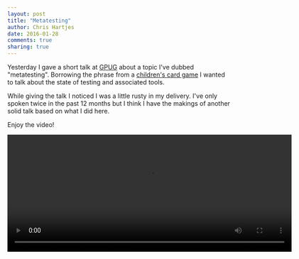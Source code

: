```yaml
---
layout: post
title: "Metatesting"
author: Chris Hartjes
date: 2016-01-28
comments: true
sharing: true
---
```

Yesterday I gave a short talk at [GPUG](http://gpug.ca) about a topic I've dubbed
"metatesting". Borrowing the phrase from a [children's card game](http://magic.wizards.com)
I wanted to talk about the state of testing and associated tools.

While giving the talk I noticed I was a little rusty in my delivery. I've only
spoken twice in the past 12 months but I think I have the makings of another
solid talk based on what I did here.

Enjoy the video!

<video id="metatesting" class="video-js" controls preload="auto" width="640" height="264">
    <source src="https://s3.amazonaws.com/grumpy-learning/metatesting.mp4" type="video/mp4">
    <p class="vjs-no-js">
      To view this video please enable JavaScript, and consider upgrading to a web browser that
      <a href="http://videojs.com/html5-video-support/" target="_blank">supports HTML5 video</a>
    </p>
  </video>
  <script src="http://vjs.zencdn.net/5.5.3/video.js"></script>
